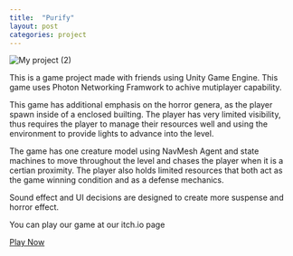 ```yaml
---
title:  "Purify"
layout: post
categories: project
---
```


![My project (2)](https://user-images.githubusercontent.com/29043325/208524269-1f676031-226d-4115-b0ec-400b3cc6bf80.png)

This is a game project made with friends using Unity Game Engine. This game uses Photon Networking Framwork to achive mutiplayer capability.


This game has additional emphasis on the horror genera, as the player spawn inside of a enclosed builting. The player has very limited visibility, thus requires the player to manage their resources well and using the environment to provide lights to advance into the level.

The game has one creature model using NavMesh Agent and state machines to move throughout the level and chases the player when it is a certian proximity.
The player also holds limited resources that both act as the game winning condition and as a defense mechanics. 

Sound effect and UI decisions are designed to create more suspense and horror effect.

You can play our game at our itch.io page

[Play Now](https://my-ramen.itch.io/purify)
